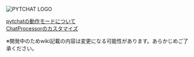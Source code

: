 ![PYTCHAT LOGO](https://taizan-hokuto.github.io/statics/LOGO.png)

[pytchatの動作モードについて](https://github.com/taizan-hokuto/pytchat/wiki/pytchat%E3%81%AE%E5%8B%95%E4%BD%9C%E3%83%A2%E3%83%BC%E3%83%89)
<br>
[ChatProcessorのカスタマイズ](https://github.com/taizan-hokuto/pytchat/wiki/ChatProcessor%E3%81%AE%E3%82%AB%E3%82%B9%E3%82%BF%E3%83%9E%E3%82%A4%E3%82%BA)

※開発中のためwiki記載の内容は変更になる可能性があります。あらかじめご了承ください。